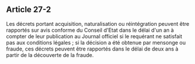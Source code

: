 Article 27-2
----
Les décrets portant acquisition, naturalisation ou réintégration peuvent être
rapportés sur avis conforme du Conseil d'Etat dans le délai d'un an à compter de
leur publication au Journal officiel si le requérant ne satisfait pas aux
conditions légales ; si la décision a été obtenue par mensonge ou fraude, ces
décrets peuvent être rapportés dans le délai de deux ans à partir de la
découverte de la fraude.
